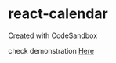 # react-calendar
Created with CodeSandbox

check demonstration [Here](https://react-calendar-demonstration.netlify.app/)
